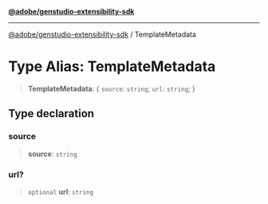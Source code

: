 [**@adobe/genstudio-extensibility-sdk**](../README.md)

***

[@adobe/genstudio-extensibility-sdk](../globals.md) / TemplateMetadata

# Type Alias: TemplateMetadata

> **TemplateMetadata**: \{ `source`: `string`; `url`: `string`; \}

## Type declaration

### source

> **source**: `string`

### url?

> `optional` **url**: `string`
